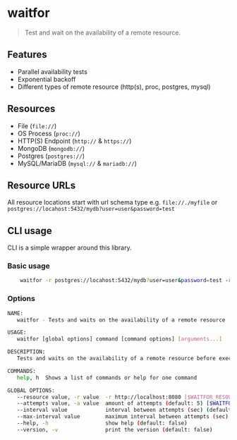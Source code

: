 # waitfor
> Test and wait on the availability of a remote resource.

## Features
- Parallel availability tests
- Exponential backoff
- Different types of remote resource (http(s), proc, postgres, mysql)

## Resources
- File (``file://``)
- OS Process (``proc://``)
- HTTP(S) Endpoint (``http://`` & ``https://``)
- MongoDB (``mongodb://``)
- Postgres (``postgres://``)
- MySQL/MariaDB (``mysql://`` & ``mariadb://``)

## Resource URLs
All resource locations start with url schema type e.g. ``file://./myfile`` or ``postgres://locahost:5432/mydb?user=user&password=test``

## CLI usage
CLI is a simple wrapper around this library.

### Basic usage
```bash
    waitfor -r postgres://locahost:5432/mydb?user=user&password=test -r http://myservice:8080 npm start
```

### Options
```bash
NAME:
   waitfor - Tests and waits on the availability of a remote resource

USAGE:
   waitfor [global options] command [command options] [arguments...]

DESCRIPTION:
   Tests and waits on the availability of a remote resource before executing a command with exponential backoff

COMMANDS:
   help, h  Shows a list of commands or help for one command

GLOBAL OPTIONS:
   --resource value, -r value  -r http://localhost:8080 [$WAITFOR_RESOURCE]
   --attempts value, -a value  amount of attempts (default: 5) [$WAITFOR_ATTEMPTS]
   --interval value            interval between attempts (sec) (default: 5) [$WAITFOR_INTERVAL]
   --max-interval value        maximum interval between attempts (sec) (default: 60) [$WAITFOR_MAX_INTERVAL]
   --help, -h                  show help (default: false)
   --version, -v               print the version (default: false)

```
